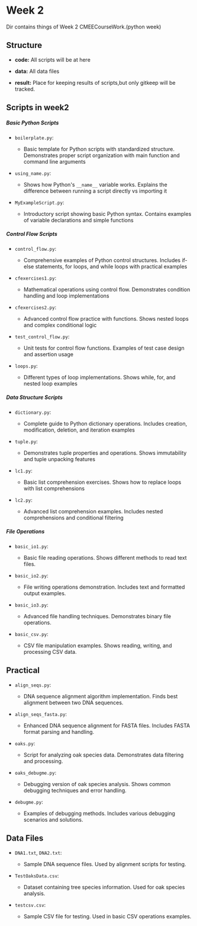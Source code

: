 # Week 2

Dir contains things of  Week 2 CMEECourseWork.(python week)

## Structure

- **code:** All scripts will be at here

- **data:** All data files

- **result:** Place for keeping results of scripts,but only gitkeep will be tracked.


## Scripts in week2

##### Basic Python Scripts
* `boilerplate.py`: 
  - Basic template for Python scripts with standardized structure. Demonstrates proper script organization with main function and command line arguments

* `using_name.py`:
  - Shows how Python's `__name__` variable works. Explains the difference between running a script directly vs importing it

* `MyExampleScript.py`:
  - Introductory script showing basic Python syntax. Contains examples of variable declarations and simple functions

##### Control Flow Scripts
* `control_flow.py`:
  - Comprehensive examples of Python control structures. Includes if-else statements, for loops, and while loops with practical examples

* `cfexercises1.py`:
  - Mathematical operations using control flow. Demonstrates condition handling and loop implementations

* `cfexercises2.py`:
  - Advanced control flow practice with functions. Shows nested loops and complex conditional logic

* `test_control_flow.py`:
  - Unit tests for control flow functions. Examples of test case design and assertion usage

* `loops.py`:
  - Different types of loop implementations. Shows while, for, and nested loop examples

##### Data Structure Scripts
* `dictionary.py`:
  - Complete guide to Python dictionary operations. Includes creation, modification, deletion, and iteration examples

* `tuple.py`:
  - Demonstrates tuple properties and operations. Shows immutability and tuple unpacking features

* `lc1.py`:
  - Basic list comprehension exercises. Shows how to replace loops with list comprehensions

* `lc2.py`:
  - Advanced list comprehension examples. Includes nested comprehensions and conditional filtering

##### File Operations
* `basic_io1.py`:
  - Basic file reading operations. Shows different methods to read text files.

* `basic_io2.py`:
  - File writing operations demonstration. Includes text and formatted output examples.

* `basic_io3.py`:
  - Advanced file handling techniques. Demonstrates binary file operations.

* `basic_csv.py`:
  - CSV file manipulation examples. Shows reading, writing, and processing CSV data.

## Practical
* `align_seqs.py`:
  - DNA sequence alignment algorithm implementation. Finds best alignment between two DNA sequences.

* `align_seqs_fasta.py`:
  - Enhanced DNA sequence alignment for FASTA files. Includes FASTA format parsing and handling.

* `oaks.py`:
  - Script for analyzing oak species data. Demonstrates data filtering and processing.

* `oaks_debugme.py`:
  - Debugging version of oak species analysis. Shows common debugging techniques and error handling.

* `debugme.py`:
  - Examples of debugging methods. Includes various debugging scenarios and solutions.

## Data Files
* `DNA1.txt`, `DNA2.txt`:
  - Sample DNA sequence files. Used by alignment scripts for testing.

* `TestOaksData.csv`:
  - Dataset containing tree species information. Used for oak species analysis.

* `testcsv.csv`:
  - Sample CSV file for testing. Used in basic CSV operations examples.

